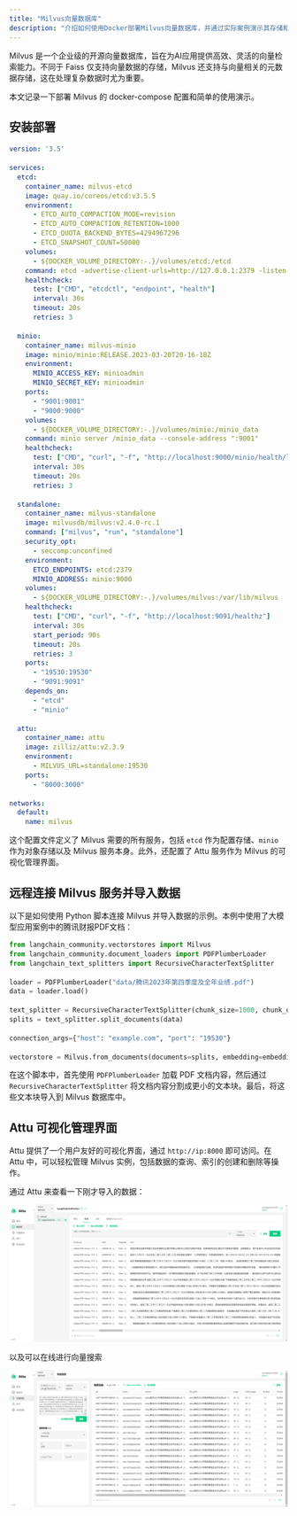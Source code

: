 ```yaml
---
title: "Milvus向量数据库"
description: "介绍如何使用Docker部署Milvus向量数据库，并通过实际案例演示其存储和查询功能。"
---
```


Milvus 是一个企业级的开源向量数据库，旨在为AI应用提供高效、灵活的向量检索能力。不同于 Faiss 仅支持向量数据的存储，Milvus 还支持与向量相关的元数据存储，这在处理复杂数据时尤为重要。

本文记录一下部署 Milvus 的 docker-compose 配置和简单的使用演示。

## 安装部署

```yaml
version: '3.5'

services:
  etcd:
    container_name: milvus-etcd
    image: quay.io/coreos/etcd:v3.5.5
    environment:
      - ETCD_AUTO_COMPACTION_MODE=revision
      - ETCD_AUTO_COMPACTION_RETENTION=1000
      - ETCD_QUOTA_BACKEND_BYTES=4294967296
      - ETCD_SNAPSHOT_COUNT=50000
    volumes:
      - ${DOCKER_VOLUME_DIRECTORY:-.}/volumes/etcd:/etcd
    command: etcd -advertise-client-urls=http://127.0.0.1:2379 -listen-client-urls http://0.0.0.0:2379 --data-dir /etcd
    healthcheck:
      test: ["CMD", "etcdctl", "endpoint", "health"]
      interval: 30s
      timeout: 20s
      retries: 3

  minio:
    container_name: milvus-minio
    image: minio/minio:RELEASE.2023-03-20T20-16-18Z
    environment:
      MINIO_ACCESS_KEY: minioadmin
      MINIO_SECRET_KEY: minioadmin
    ports:
      - "9001:9001"
      - "9000:9000"
    volumes:
      - ${DOCKER_VOLUME_DIRECTORY:-.}/volumes/minio:/minio_data
    command: minio server /minio_data --console-address ":9001"
    healthcheck:
      test: ["CMD", "curl", "-f", "http://localhost:9000/minio/health/live"]
      interval: 30s
      timeout: 20s
      retries: 3

  standalone:
    container_name: milvus-standalone
    image: milvusdb/milvus:v2.4.0-rc.1
    command: ["milvus", "run", "standalone"]
    security_opt:
      - seccomp:unconfined
    environment:
      ETCD_ENDPOINTS: etcd:2379
      MINIO_ADDRESS: minio:9000
    volumes:
      - ${DOCKER_VOLUME_DIRECTORY:-.}/volumes/milvus:/var/lib/milvus
    healthcheck:
      test: ["CMD", "curl", "-f", "http://localhost:9091/healthz"]
      interval: 30s
      start_period: 90s
      timeout: 20s
      retries: 3
    ports:
      - "19530:19530"
      - "9091:9091"
    depends_on:
      - "etcd"
      - "minio"

  attu:
    container_name: attu
    image: zilliz/attu:v2.3.9
    environment:
      - MILVUS_URL=standalone:19530
    ports:
      - "8000:3000"

networks:
  default:
    name: milvus
```

这个配置文件定义了 Milvus 需要的所有服务，包括 `etcd` 作为配置存储、`minio` 作为对象存储以及 Milvus 服务本身。此外，还配置了 Attu 服务作为 Milvus 的可视化管理界面。

## 远程连接 Milvus 服务并导入数据

以下是如何使用 Python 脚本连接 Milvus 并导入数据的示例。本例中使用了大模型应用案例中的腾讯财报PDF文档：

```python
from langchain_community.vectorstores import Milvus
from langchain_community.document_loaders import PDFPlumberLoader
from langchain_text_splitters import RecursiveCharacterTextSplitter

loader = PDFPlumberLoader("data/腾讯2023年第四季度及全年业绩.pdf")
data = loader.load()

text_splitter = RecursiveCharacterTextSplitter(chunk_size=1000, chunk_overlap=200)
splits = text_splitter.split_documents(data)

connection_args={"host": "example.com", "port": "19530"}

vectorstore = Milvus.from_documents(documents=splits, embedding=embeddings, connection_args=connection_args)
```

在这个脚本中，首先使用 `PDFPlumberLoader` 加载 PDF 文档内容，然后通过 `RecursiveCharacterTextSplitter` 将文档内容分割成更小的文本块。最后，将这些文本块导入到 Milvus 数据库中。

## Attu 可视化管理界面

Attu 提供了一个用户友好的可视化界面，通过 `http://ip:8000` 即可访问。在 Attu 中，可以轻松管理 Milvus 实例，包括数据的查询、索引的创建和删除等操作。

通过 Attu 来查看一下刚才导入的数据：

![Attu](../../../assets/llm-assets/milvus_screenshot_1.png)

以及可以在线进行向量搜索

![Attu](../../../assets/llm-assets/milvus_screenshot_2.png)